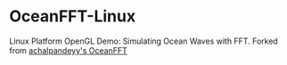 # OceanFFT-Linux
Linux Platform OpenGL Demo: Simulating Ocean Waves with FFT. Forked from [achalpandeyy's OceanFFT](https://github.com/achalpandeyy/OceanFFT)
